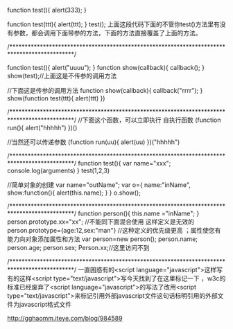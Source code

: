 function test(){
  alert(333);
}

function test(ttt){
alert(ttt);
}
test();
上面这段代码下面的不管你test()方法里有没有参数，都会调用下面带参的方法，下面的方法直接覆盖了上面的方法。

/*********************************************************************************************/

function test(){
alert("uuuu");
}
function show(callback){
     callback();
}
show(test);//上面这是不传参的调用方法

//下面这是传参的调用方法
function show(callback){
     callback("rrrr");
}
show(function test(ttt){
    alert(ttt)
})


/*********************************************************************************************/
//下面这个函数，可以立即执行
自执行函数
(function run(){
 alert("hhhhh")
})()

//当然还可以传递参数
(function run(uu){
 alert(uu)
})("hhhhh")


/*********************************************************************************************/
function test(){
   var name="xxx";
   console.log(arguments)
}
test(1,2,3)

//简单对象的创建
var name="outName";
var o={
   name:"inName",
   show:function(){
   alert(this.name);
}
}
o.show();


/*********************************************************************************************/
function person(){
this.name ="inName";
}
person.prototype.xx="xx"; //不能同下面混合使用  这样定义是无效的
person.prototype={age:12,sex:"man"}   //这种定义的优先级更高 ；属性使您有能力向对象添加属性和方法
var person=new person();
person.name;
person.age;
person.sex;
Person.xx;//这里访问不到


/*********************************************************************************************/
一直困惑有的&lt;script language="javascript"&gt;这样写 有的这样&lt;script type="text/javascript"&gt;写今天找到了在这里标记一下 ，w3c的标准已经废弃了&lt;script language="javascript"&gt;的写法了改用&lt;script type="text/javascript"&gt;来标记引用外部javascript文件这句话标明引用的外部文件为javascript格式文件

http://gghaomm.iteye.com/blog/984589

